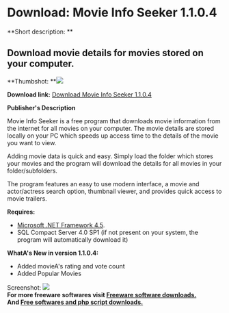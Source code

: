 # Download: Movie Info Seeker 1.1.0.4

**Short description: **

## Download movie details for movies stored on your computer.

  
**Thumbshot: **![](http://www.freewarefiles.com/screenshot/movieinfoseeker_md.jpg)   
  
**Download link:** [Download Movie Info Seeker 1.1.0.4](http://freesoftwares.boysofts.com/Movie-Info-Seeker_program_92113.html)  
  

**Publisher's Description**  
  

Movie Info Seeker is a free program that downloads movie information from the
internet for all movies on your computer. The movie details are stored locally
on your PC which speeds up access time to the details of the movie you want to
view.

Adding movie data is quick and easy. Simply load the folder which stores your
movies and the program will download the details for all movies in your
folder/subfolders.

The program features an easy to use modern interface, a movie and
actor/actress search option, thumbnail viewer, and provides quick access to
movie trailers.

**Requires:**

  * [Microsoft .NET Framework 4.5](http://www.microsoft.com/en-us/download/details.aspx?id=30653). 
  * SQL Compact Server 4.0 SP1 (if not present on your system, the program will automatically download it) 

**WhatA's New in version 1.1.0.4:**

  * Added movieA's rating and vote count 
  * Added Popular Movies 

  
  
Screenshot: ![](http://www.freewarefiles.com/screenshot/movieinfoseeker.jpg)  
**For more freeware softwares visit [Freeware software downloads.](http://freesoftwares.boysofts.com/)**   
**And [Free softwares and php script downloads.](http://www.boysofts.com/)**

